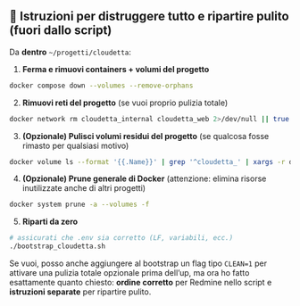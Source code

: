## 🧨 Istruzioni per distruggere tutto e ripartire pulito (fuori dallo script)

Da **dentro** `~/progetti/cloudetta`:

1. **Ferma e rimuovi containers + volumi del progetto**

```bash
docker compose down --volumes --remove-orphans
```

2. **Rimuovi reti del progetto** (se vuoi proprio pulizia totale)

```bash
docker network rm cloudetta_internal cloudetta_web 2>/dev/null || true
```

3. **(Opzionale) Pulisci volumi residui del progetto**
   (se qualcosa fosse rimasto per qualsiasi motivo)

```bash
docker volume ls --format '{{.Name}}' | grep '^cloudetta_' | xargs -r docker volume rm
```

4. **(Opzionale) Prune generale di Docker**
   (attenzione: elimina risorse inutilizzate anche di altri progetti)

```bash
docker system prune -a --volumes -f
```

5. **Riparti da zero**

```bash
# assicurati che .env sia corretto (LF, variabili, ecc.)
./bootstrap_cloudetta.sh
```

Se vuoi, posso anche aggiungere al bootstrap un flag tipo `CLEAN=1` per attivare una pulizia totale opzionale prima dell’up, ma ora ho fatto esattamente quanto chiesto: **ordine corretto** per Redmine nello script e **istruzioni separate** per ripartire pulito.
